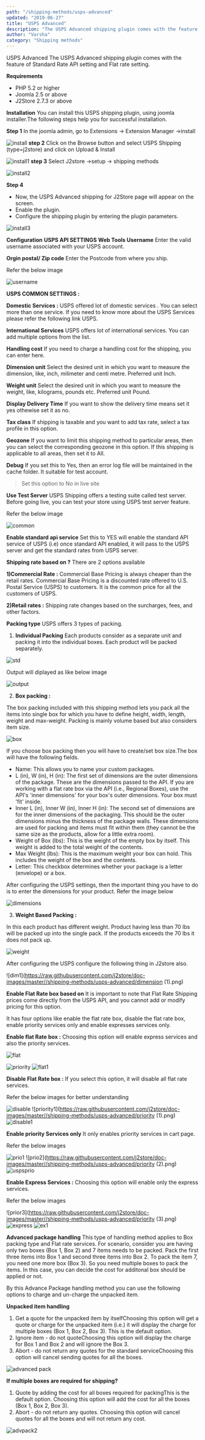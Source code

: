 ```yaml
---
path: "/shipping-methods/usps-advanced"
updated: "2019-06-27"
title: "USPS Advanced"
description: "The USPS Advanced shipping plugin comes with the feature of Standard Rate API setting and Flat rate setting."
author: "Varsha"
category: "Shipping methods"
---
```


USPS Advanced 
The USPS Advanced shipping plugin comes with the feature of Standard Rate API setting and Flat rate setting.

**Requirements**
* PHP 5.2 or higher
* Joomla 2.5 or above
* J2Store 2.7.3 or above

**Installation**
You can install this USPS shipping plugin, using joomla installer.The following steps help you for successful installation.

**Step 1**
In the joomla admin, go to Extensions -> Extension Manager ->install

![install](https://raw.githubusercontent.com/j2store/doc-images/master//shipping-methods/usps-advanced/Install.png)
**step 2**
Click on the Browse button and select USPS Shipping (type=j2store) and click on Upload & Install

![install1](https://raw.githubusercontent.com/j2store/doc-images/master//shipping-methods/usps-advanced/Install1.png)
**step 3**
Select J2store ->setup -> shipping methods

![install2](https://raw.githubusercontent.com/j2store/doc-images/master//shipping-methods/usps-advanced/Install2.png)


**Step 4**
* Now, the USPS Advanced shipping for J2Store page will appear on the screen.
* Enable the plugin.
* Configure the shipping plugin by entering the plugin parameters. 

![install3](https://raw.githubusercontent.com/j2store/doc-images/master//shipping-methods/usps-advanced/Install3.png)

**Configuration**
**USPS API SETTINGS**
**Web Tools Username**
Enter the valid username associated with your USPS account.

**Orgin postal/ Zip code**
Enter the Postcode from where you ship.

Refer the below image

![username](https://raw.githubusercontent.com/j2store/doc-images/master//shipping-methods/usps-advanced/Username.png)

**USPS COMMON SETTINGS :**

**Domestic Services :**
USPS offered lot of domestic services . You can select more than one service. If you need to know more about the USPS Services please refer the following link USPS.

**International Services**
USPS offers lot of international services. You can add multiple options from the list.

**Handling cost**
If you need to charge a handling cost for the shipping, you can enter here.

**Dimension unit**
Select the desired unit in which you want to measure the dimension, like, inch, milimeter and centi metre. Preferred unit Inch.

**Weight unit**
Select the desired unit in which you want to measure the weight, like, kilograms, pounds etc. Preferred unit Pound.

**Display Delivery Time**
If you want to show the delivery time means set it yes othewise set it as no.

**Tax class**
If shipping is taxable and you want to add tax rate, select a tax profile in this option.

**Geozone**
If you want to limit this shipping method to particular areas, then you can select the corresponding geozone in this option. If this shipping is applicable to all areas, then set it to All.

**Debug**
If you set this to Yes, then an error log file will be maintained in the cache folder. It suitable for test account.

> Set this option to No in live site

**Use Test Server**
USPS Shipping offers a testing suite called test server. Before going live, you can test your store using USPS test server feature.

Refer the below image

![common](https://raw.githubusercontent.com/j2store/doc-images/master//shipping-methods/usps-advanced/common.png)

**Enable standard api service**
Set this to YES will enable the standard API service of USPS (i.e) once standard API enabled, it will pass to the USPS server and get the standard rates from USPS server.

**Shipping rate based on ?**
There are 2 options available

**1)Commercial Rate :**
Commercial Base Pricing is always cheaper than the retail rates. Commercial Base Pricing is a discounted rate offered to U.S. Postal Service (USPS) to customers. It is the common price for all the customers of USPS.

**2)Retail rates :**
Shipping rate changes based on the surcharges, fees, and other factors.

**Packing type**
USPS offers 3 types of packing.

1. **Individual Packing**
Each products consider as a separate unit and packing it into the individual boxes. Each product will be packed separately.

![std](https://raw.githubusercontent.com/j2store/doc-images/master//shipping-methods/usps-advanced/standard.png)

Output will diplayed as like below image

![output](https://raw.githubusercontent.com/j2store/doc-images/master//shipping-methods/usps-advanced/out.png)

2. **Box packing :**

The box packing included with this shipping method lets you pack all the items into single box for which you have to define height, width, length, weight and max-weight. Packing is mainly volume based but also considers item size. 

![box](https://raw.githubusercontent.com/j2store/doc-images/master//shipping-methods/usps-advanced/Box.png)

If you choose box packing then you will have to create/set box size.The box will have the following fields.

* Name: This allows you to name your custom packages.
* L (in), W (in), H (in): The first set of dimensions are the outer dimensions of the package. These are the dimensions passed to the API. If you are working with a flat rate box via the API (i.e., Regional Boxes), use the API's 'inner dimensions' for your box's outer dimensions. Your box must 'fit' inside.
* Inner L (in), Inner W (in), Inner H (in): The second set of dimensions are for the inner dimensions of the packaging. This should be the outer dimensions minus the thickness of the package walls. These dimensions are used for packing and items must fit within them (they cannot be the same size as the products, allow for a little extra room).
* Weight of Box (lbs): This is the weight of the empty box by itself. This weight is added to the total weight of the contents.
* Max Weight (lbs): This is the maximum weight your box can hold. This includes the weight of the box and the contents.
* Letter: This checkbox determines whether your package is a letter (envelope) or a box.

After configuring the USPS settings, then the important thing you have to do is to enter the dimensions for your product. Refer the image below 


![dimensions](https://raw.githubusercontent.com/j2store/doc-images/master//shipping-methods/usps-advanced/dimension.png)

3. **Weight Based Packing :**

In this each product has different weight. Product having less than 70 lbs will be packed up into the single pack. If the products exceeds the 70 lbs it does not pack up.

![weight](https://raw.githubusercontent.com/j2store/doc-images/master//shipping-methods/usps-advanced/weight.png)

After configuring the USPS configure the following thing in J2store also.

![dim1](https://raw.githubusercontent.com/j2store/doc-images/master//shipping-methods/usps-advanced/dimension (1).png)

**Enable Flat Rate box based on**
It is important to note that Flat Rate Shipping prices come directly from the USPS API, and you cannot add or modify pricing for this option.

It has four options like enable the flat rate box, disable the flat rate box, enable priority services only and enable expresses services only.

**Enable flat Rate box :**
Choosing this option will enable express services and also the priority services. 

![flat](https://raw.githubusercontent.com/j2store/doc-images/master//shipping-methods/usps-advanced/Flat.png)

![priority](https://raw.githubusercontent.com/j2store/doc-images/master//shipping-methods/usps-advanced/priority.png)
![flat1](https://raw.githubusercontent.com/j2store/doc-images/master//shipping-methods/usps-advanced/Flat1.png)

**Disable Flat Rate box :**
If you select this option, it will disable all flat rate services.

Refer the below images for better understanding 

![disable](https://raw.githubusercontent.com/j2store/doc-images/master//shipping-methods/usps-advanced/disable.png)
![priority1](https://raw.githubusercontent.com/j2store/doc-images/master//shipping-methods/usps-advanced/priority (1).png)
![disable1](https://raw.githubusercontent.com/j2store/doc-images/master//shipping-methods/usps-advanced/disable1.png)

**Enable priority Services only**
It only enables priority services in cart page.

Refer the below images

![prio1](https://raw.githubusercontent.com/j2store/doc-images/master//shipping-methods/usps-advanced/priority1.png)
![prio2](https://raw.githubusercontent.com/j2store/doc-images/master//shipping-methods/usps-advanced/priority (2).png)
![uspsprio](https://raw.githubusercontent.com/j2store/doc-images/master//shipping-methods/usps-advanced/priority2.png)


**Enable Express Services :**
Choosing this option will enable only the express services.

Refer the below images

![prior3](https://raw.githubusercontent.com/j2store/doc-images/master//shipping-methods/usps-advanced/priority (3).png)
![express](https://raw.githubusercontent.com/j2store/doc-images/master//shipping-methods/usps-advanced/Express.png)
![ex1](https://raw.githubusercontent.com/j2store/doc-images/master//shipping-methods/usps-advanced/Express1.png)

**Advanced package handling**
This type of handling method applies to Box packing type and Flat rate services. For scenario, consider you are having only two boxes (Box 1, Box 2) and 7 items needs to be packed. Pack the first three items into Box 1 and second three items into Box 2. To pack the item 7, you need one more box (Box 3). So you need multiple boxes to pack the items. In this case, you can decide the cost for additonal box should be applied or not.

By this Advance Package handling method you can use the following options to charge and un-charge the unpacked item.

**Unpacked item handling**

1. Get a quote for the unpacked item by itselfChoosing this option will get a quote or charge for the unpacked item (i.e.) it will display the charge for multiple boxes (Box 1, Box 2, Box 3). This is the default option.
2. Ignore item - do not quoteChoosing this option will display the charge for Box 1 and Box 2 and will ignore the Box 3.
3. Abort - do not return any quotes for the standard serviceChoosing this option will cancel sending quotes for all the boxes.

![advanced pack](https://raw.githubusercontent.com/j2store/doc-images/master//shipping-methods/usps-advanced/usps_adv_pack_01.png)

**If multiple boxes are required for shipping?**

1. Quote by adding the cost for all boxes required for packingThis is the default option. Choosing this option will add the cost for all the boxes (Box 1, Box 2, Box 3).
2. Abort - do not return any quotes. Choosing this option will cancel quotes for all the boxes and will not return any cost.


![advpack2](https://raw.githubusercontent.com/j2store/doc-images/master//shipping-methods/usps-advanced/usps_adv_pack_02.png)
